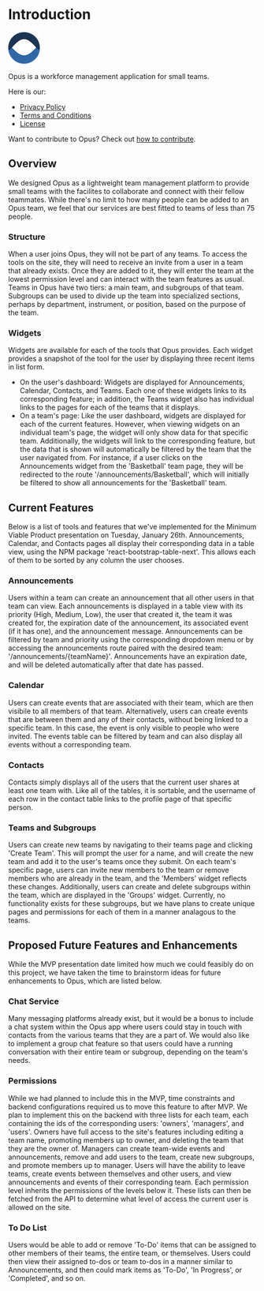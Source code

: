 
# Introduction 

![OpusLogo](./images/logo64.png)

Opus is a workforce management application for small teams.

Here is our:
* [Privacy Policy](./legal/privacy.md)
* [Terms and Conditions](/legal/tac.md)
* [License](./legal/LICENSE.md)

Want to contribute to Opus? Check out [how to contribute](./CONTRIBUTING.md).

## Overview
We designed Opus as a lightweight team management platform to provide small teams with the facilites to collaborate and connect with their fellow teammates. While there's no limit to how many people can be added to an Opus team, we feel that our services are best fitted to teams of less than 75 people.

### Structure
When a user joins Opus, they will not be part of any teams. To access the tools on the site, they will need to receive an invite from a user in a team that already exists. Once they are added to it, they will enter the team at the lowest permission level and can interact with the team features as usual. Teams in Opus have two tiers: a main team, and subgroups of that team. Subgroups can be used to divide up the team into specialized sections, perhaps by department, instrument, or position, based on the purpose of the team.

### Widgets
Widgets are available for each of the tools that Opus provides. Each widget provides a snapshot of the tool for the user by displaying three recent items in list form. 
* On the user's dashboard: Widgets are displayed for Announcements, Calendar, Contacts, and Teams. Each one of these widgets links to its corresponding feature; in addition, the Teams widget also has individual links to the pages for each of the teams that it displays.
* On a team's page: Like the user dashboard, widgets are displayed for each of the current features. However, when viewing widgets on an individual team's page, the widget will only show data for that specific team. Additionally, the widgets will link to the corresponding feature, but the data that is shown will automatically be filtered by the team that the user navigated from. For instance, if a user clicks on the Announcements widget from the 'Basketball' team page, they will be redirected to the route '/announcements/Basketball', which will initially be filtered to show all announcements for the 'Basketball' team.

## Current Features
Below is a list of tools and features that we've implemented for the Minimum Viable Product presentation on Tuesday, January 26th. Announcements, Calendar, and Contacts pages all display their corresponding data in a table view, using the NPM package 'react-bootstrap-table-next'. This allows each of them to be sorted by any column the user chooses.

### Announcements
Users within a team can create an announcement that all other users in that team can view. Each announcements is displayed in a table view with its priority (High, Medium, Low), the user that created it, the team it was created for, the expiration date of the announcement, its associated event (if it has one), and the announcement message. Announcements can be filtered by team and priority using the corresponding dropdown menu or by accessing the announcements route paired with the desired team: '/announcements/{teamName}'. Announcements have an expiration date, and will be deleted automatically after that date has passed.

### Calendar
Users can create events that are associated with their team, which are then visibile to all members of that team. Alternatively, users can create events that are between them and any of their contacts, without being linked to a specific team. In this case, the event is only visible to people who were invited. The events table can be filtered by team and can also display all events without a corresponding team.

### Contacts
Contacts simply displays all of the users that the current user shares at least one team with. Like all of the tables, it is sortable, and the username of each row in the contact table links to the profile page of that specific person.

### Teams and Subgroups
Users can create new teams by navigating to their teams page and clicking 'Create Team'. This will prompt the user for a name, and will create the new team and add it to the user's teams once they submit. On each team's specific page, users can invite new members to the team or remove members who are already in the team, and the 'Members' widget reflects these changes. Additionally, users can create and delete subgroups within the team, which are displayed in the 'Groups' widget. Currently, no functionality exists for these subgroups, but we have plans to create unique pages and permissions for each of them in a manner analagous to the teams.

## Proposed Future Features and Enhancements
While the MVP presentation date limited how much we could feasibly do on this project, we have taken the time to brainstorm ideas for future enhancements to Opus, which are listed below.

### Chat Service
Many messaging platforms already exist, but it would be a bonus to include a chat system within the Opus app where users could stay in touch with contacts from the various teams that they are a part of. We would also like to implement a group chat feature so that users could have a running conversation with their entire team or subgroup, depending on the team's needs.

### Permissions
While we had planned to include this in the MVP, time constraints and backend configurations required us to move this feature to after MVP. We plan to implement this on the backend with three lists for each team, each containing the ids of the corresponding users: 'owners', 'managers', and 'users'. Owners have full access to the site's features including editing a team name, promoting members up to owner, and deleting the team that they are the owner of. Managers can create team-wide events and announcements, remove and add users to the team, create new subgroups, and promote members up to manager. Users will have the ability to leave teams, create events between themselves and other users, and view announcements and events of their corresponding team. Each permission level inherits the permissions of the levels below it. These lists can then be fetched from the API to determine what level of access the current user is allowed on the site.

### To Do List
Users would be able to add or remove 'To-Do' items that can be assigned to other members of their teams, the entire team, or themselves. Users could then view their assigned to-dos or team to-dos in a manner similar to Announcements, and then could mark items as 'To-Do', 'In Progress', or 'Completed', and so on. 
